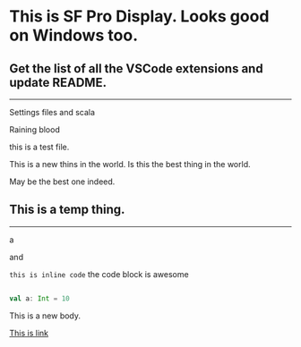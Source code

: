 # This is SF Pro Display. Looks good on Windows too.

## Get the list of all the VSCode extensions and update README.

----------


Settings files and scala


Raining blood

this is a test file.

This is a new thins in the world.
Is this the best thing in the world.

May be the best one indeed.

## This is a temp thing.
----------

a

and

`this is inline code` the code block is awesome

```scala

val a: Int = 10

```

This is a new body.

[This is link](http://google.com)
